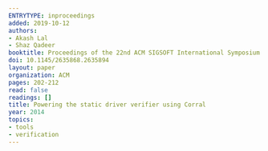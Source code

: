 ```yaml
---
ENTRYTYPE: inproceedings
added: 2019-10-12
authors:
- Akash Lal
- Shaz Qadeer
booktitle: Proceedings of the 22nd ACM SIGSOFT International Symposium on Foundations of Software Engineering
doi: 10.1145/2635868.2635894
layout: paper
organization: ACM
pages: 202-212
read: false
readings: []
title: Powering the static driver verifier using Corral
year: 2014
topics:
- tools
- verification
---
```

